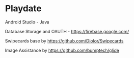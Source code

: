 # Playdate

Android Studio - Java

Database Storage and OAUTH - https://firebase.google.com/

Swipecards base by https://github.com/Diolor/Swipecards

Image Assistance by https://github.com/bumptech/glide
